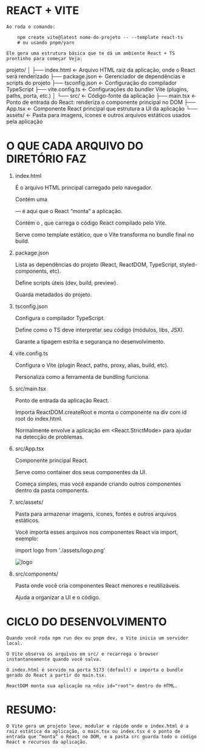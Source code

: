 # REACT + VITE

    Ao roda o comando:

        npm create vite@latest nome-do-projeto -- --template react-ts
        # ou usando pnpm/yarn

    Ele gera uma estrutura básica que te dá um ambiente React + TS prontinho para começar Veja:

projeto/
│
├── index.html           ← Arquivo HTML raiz da aplicação, onde o React será renderizado
├── package.json         ← Gerenciador de dependências e scripts do projeto
├── tsconfig.json        ← Configuração do compilador TypeScript
├── vite.config.ts       ← Configurações do bundler Vite (plugins, paths, porta, etc.)
│
└── src/                 ← Código-fonte da aplicação
    ├── main.tsx    ← Ponto de entrada do React: renderiza o componente principal no DOM
    ├── App.tsx          ← Componente React principal que estrutura a UI da aplicação
    └── assets/          ← Pasta para imagens, ícones e outros arquivos estáticos usados pela aplicação



# O QUE CADA ARQUIVO DO DIRETÓRIO FAZ

1. index.html
    
    É o arquivo HTML principal carregado pelo navegador.

    Contém uma <div id="root"></div> — é aqui que o React “monta” a aplicação.

    Contém o <script type="module" src="/src/main.tsx"></script>, que carrega o código React compilado pelo Vite.

    Serve como template estático, que o Vite transforma no bundle final no build.

2. package.json
        
    Lista as dependências do projeto (React, ReactDOM, TypeScript, styled-components, etc).

    Define scripts úteis (dev, build, preview).

    Guarda metadados do projeto.

3. tsconfig.json

    Configura o compilador TypeScript.

    Define como o TS deve interpretar seu código (módulos, libs, JSX).

    Garante a tipagem estrita e segurança no desenvolvimento.

4. vite.config.ts

    Configura o Vite (plugin React, paths, proxy, alias, build, etc).

    Personaliza como a ferramenta de bundling funciona.

5. src/main.tsx

    Ponto de entrada da aplicação React.

    Importa ReactDOM.createRoot e monta o componente <App /> na div com id root do index.html.

    Normalmente envolve a aplicação em <React.StrictMode> para ajudar na detecção de problemas.

6. src/App.tsx
    
    Componente principal React.

    Serve como container dos seus componentes da UI.

    Começa simples, mas você expande criando outros componentes dentro da pasta components.

7. src/assets/

    Pasta para armazenar imagens, ícones, fontes e outros arquivos estáticos.

    Você importa esses arquivos nos componentes React via import, exemplo:

    import logo from './assets/logo.png'

    <img src={logo} alt="logo" />

8. src/components/
    
    Pasta onde você cria componentes React menores e reutilizáveis.

    Ajuda a organizar a UI e o código.


#  CICLO DO DESENVOLVIMENTO

    Quando você roda npm run dev ou pnpm dev, o Vite inicia um servidor local.

    O Vite observa os arquivos em src/ e recarrega o browser instantaneamente quando você salva.

    O index.html é servido na porta 5173 (default) e importa o bundle gerado do React a partir do main.tsx.

    ReactDOM monta sua aplicação na <div id="root"> dentro do HTML.


# RESUMO:

    O Vite gera um projeto leve, modular e rápido onde o index.html é a raiz estática da aplicação, o main.tsx ou index.tsx é o ponto de entrada que “monta” o React no DOM, e a pasta src guarda todo o código React e recursos da aplicação.